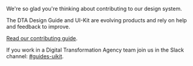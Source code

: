We're so glad you're thinking about contributing to our design system.

The DTA Design Guide and UI-Kit are evolving products and rely on help and feedback to improve.

<a href="https://github.com/AusDTO/gov-au-ui-kit/blob/develop/CONTRIBUTING.md" rel="external">Read our contributing guide</a>.

If you work in a Digital Transformation Agency team join us in the Slack channel: <a href="https://ausdto.slack.com/messages/guides-uikit/" rel="external">#guides-uikit</a>.
